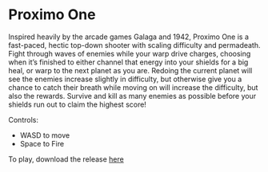 # Proximo One
Inspired heavily by the arcade games Galaga and 1942, Proximo One is a fast-paced, hectic top-down shooter with scaling difficulty and permadeath. Fight through waves of enemies while your warp drive charges, choosing when it’s finished to either channel that energy into your shields for a big heal, or warp to the next planet as you are. Redoing the current planet will see the enemies increase slightly in difficulty, but otherwise give you a chance to catch their breath while moving on will increase the difficulty, but also the rewards. Survive and kill as many enemies as possible before your shields run out to claim the highest score!

Controls:
- WASD to move
- Space to Fire

To play, download the release [here](https://github.com/drewfunderburk/Proximo-One/releases/tag/v1.3)
